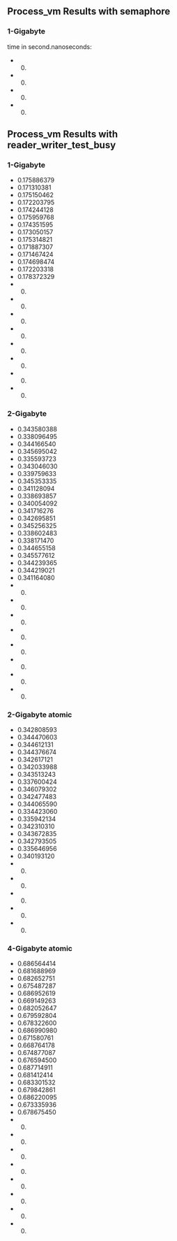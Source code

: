
## Process_vm Results with semaphore

### 1-Gigabyte

time in second.nanoseconds:


- 0.
- 0.
- 0.
- 0.




## Process_vm Results with reader_writer_test_busy

### 1-Gigabyte

- 0.175886379
- 0.171310381
- 0.175150462
- 0.172203795
- 0.174244128
- 0.175959768
- 0.174351595
- 0.173050157
- 0.175314821
- 0.171887307
- 0.171467424
- 0.174698474
- 0.172203318
- 0.178372329
- 0.
- 0.
- 0.
- 0.
- 0.
- 0.
- 0.
- 0.

### 2-Gigabyte

- 0.343580388
- 0.338096495
- 0.344166540
- 0.345695042
- 0.335593723
- 0.343046030
- 0.339759633
- 0.345353335
- 0.341128094
- 0.338693857
- 0.340054092
- 0.341716276
- 0.342695851
- 0.345256325
- 0.338602483
- 0.338171470
- 0.344655158
- 0.345577612
- 0.344239365
- 0.344219021
- 0.341164080
- 0.
- 0.
- 0.
- 0.
- 0.
- 0.
- 0.
- 0.



### 2-Gigabyte atomic

- 0.342808593
- 0.344470603
- 0.344612131
- 0.344376674
- 0.342617121
- 0.342033988
- 0.343513243
- 0.337600424
- 0.346079302
- 0.342477483
- 0.344065590
- 0.334423060
- 0.335942134
- 0.342310310
- 0.343672835
- 0.342793505
- 0.335646956
- 0.340193120
- 0.
- 0.
- 0.
- 0.
- 0.


### 4-Gigabyte atomic

- 0.686564414
- 0.681688969
- 0.682652751
- 0.675487287
- 0.686952619
- 0.669149263
- 0.682052647
- 0.679592804
- 0.678322600
- 0.686990980
- 0.671580761
- 0.668764178
- 0.674877087
- 0.676594500
- 0.687714911
- 0.681412414
- 0.683301532
- 0.679842861
- 0.686220095
- 0.673335936
- 0.678675450
- 0.
- 0.
- 0.
- 0.
- 0.
- 0.
- 0.
- 0.
